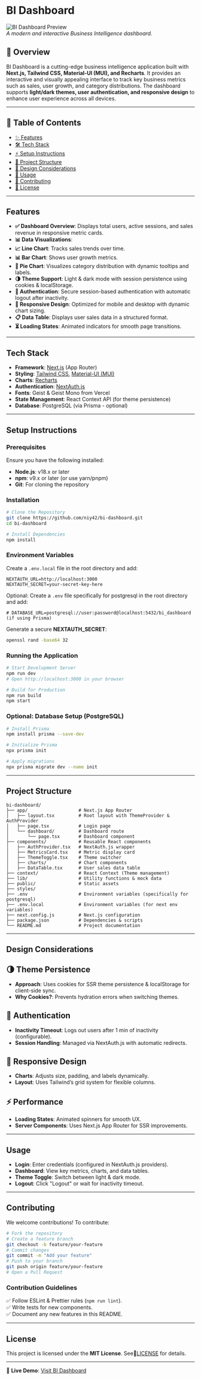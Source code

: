 # BI Dashboard

![BI Dashboard Preview](https://github.com/niy42/Bi-dashboard/blob/main/public/imgs/bi_dashboard.png)  
*A modern and interactive Business Intelligence dashboard.*

## 🚀 Overview
BI Dashboard is a cutting-edge business intelligence application built with **Next.js, Tailwind CSS, Material-UI (MUI), and Recharts**. It provides an interactive and visually appealing interface to track key business metrics such as sales, user growth, and category distributions. The dashboard supports **light/dark themes, user authentication, and responsive design** to enhance user experience across all devices.

---

## 📌 Table of Contents
- [✨ Features](#features)
- [🛠️ Tech Stack](#tech-stack)
- [⚡ Setup Instructions](#setup-instructions)
- [📁 Project Structure](#project-structure)
- [🎨 Design Considerations](#design-considerations)
- [📌 Usage](#usage)
- [🤝 Contributing](#contributing)
- [📜 License](#license)

---

## Features
- **✅ Dashboard Overview**: Displays total users, active sessions, and sales revenue in responsive metric cards.  
- **📊 Data Visualizations**:
- **📈 Line Chart**: Tracks sales trends over time.
- **📊 Bar Chart**: Shows user growth metrics.
- **🥧 Pie Chart**: Visualizes category distribution with dynamic tooltips and labels.  
- **🌗 Theme Support**: Light & dark mode with session persistence using cookies & localStorage.  
- **🔐 Authentication**: Secure session-based authentication with automatic logout after inactivity.  
- **📱 Responsive Design**: Optimized for mobile and desktop with dynamic chart sizing.  
- **📋 Data Table**: Displays user sales data in a structured format.  
- **⏳ Loading States**: Animated indicators for smooth page transitions.  

---

## Tech Stack
- **Framework**: [Next.js](https://nextjs.org/) (App Router)
- **Styling**: [Tailwind CSS](https://tailwindcss.com/), [Material-UI (MUI)](https://mui.com/)
- **Charts**: [Recharts](https://recharts.org/)
- **Authentication**: [NextAuth.js](https://next-auth.js.org/)
- **Fonts**: Geist & Geist Mono from Vercel
- **State Management**: React Context API (for theme persistence)
- **Database**: PostgreSQL (via Prisma - optional)

---

## Setup Instructions
### Prerequisites
Ensure you have the following installed:
- **Node.js**: v18.x or later
- **npm**: v9.x or later (or use yarn/pnpm)
- **Git**: For cloning the repository

### Installation
```bash
# Clone the Repository
git clone https://github.com/niy42/bi-dashboard.git
cd bi-dashboard

# Install Dependencies
npm install
```

### Environment Variables
Create a `.env.local` file in the root directory and add:
```env
NEXTAUTH_URL=http://localhost:3000
NEXTAUTH_SECRET=your-secret-key-here
```
Optional: Create a `.env` file specifically for postgresql in the root directory and add:
```env
# DATABASE_URL=postgresql://user:password@localhost:5432/bi_dashboard (if using Prisma)
```
Generate a secure **NEXTAUTH_SECRET**:
```bash
openssl rand -base64 32
```

### Running the Application
```bash
# Start Development Server
npm run dev
# Open http://localhost:3000 in your browser

# Build for Production
npm run build
npm start
```

### Optional: Database Setup (PostgreSQL)
```bash
# Install Prisma
npm install prisma --save-dev

# Initialize Prisma
npx prisma init

# Apply migrations
npx prisma migrate dev --name init
```

---

##  Project Structure
```
bi-dashboard/
├── app/                   # Next.js App Router
│   ├── layout.tsx         # Root layout with ThemeProvider & AuthProvider
│   ├── page.tsx           # Login page
│   └── dashboard/         # Dashboard route
│       └── page.tsx       # Dashboard component
├── components/            # Reusable React components
│   ├── AuthProvider.tsx   # NextAuth.js wrapper
│   ├── MetricsCard.tsx    # Metric display card
│   ├── ThemeToggle.tsx    # Theme switcher
│   ├── charts/            # Chart components
│   ├── DataTable.tsx      # User sales data table
├── context/               # React Context (Theme management)
├── lib/                   # Utility functions & mock data
├── public/                # Static assets
├── styles/
├── .env                   # Environment variables (specifically for postgresql)
├── .env.local             # Environment variables (for next env variables)
├── next.config.js         # Next.js configuration
├── package.json           # Dependencies & scripts
└── README.md              # Project documentation
```

---

## Design Considerations
## 🌗 Theme Persistence
- **Approach**: Uses cookies for SSR theme persistence & localStorage for client-side sync.
- **Why Cookies?**: Prevents hydration errors when switching themes.

## 🔐 Authentication
- **Inactivity Timeout**: Logs out users after 1 min of inactivity (configurable).
- **Session Handling**: Managed via NextAuth.js with automatic redirects.

## 📱 Responsive Design
- **Charts**: Adjusts size, padding, and labels dynamically.
- **Layout**: Uses Tailwind’s grid system for flexible columns.

## ⚡ Performance
- **Loading States**: Animated spinners for smooth UX.
- **Server Components**: Uses Next.js App Router for SSR improvements.

---

## Usage
- **Login**: Enter credentials (configured in NextAuth.js providers).
- **Dashboard**: View key metrics, charts, and data tables.
- **Theme Toggle**: Switch between light & dark mode.
- **Logout**: Click "Logout" or wait for inactivity timeout.

---

## Contributing
We welcome contributions! To contribute:
```bash
# Fork the repository
# Create a feature branch
git checkout -b feature/your-feature
# Commit changes
git commit -m "Add your feature"
# Push to your branch
git push origin feature/your-feature
# Open a Pull Request
```
### Contribution Guidelines
✅ Follow ESLint & Prettier rules (`npm run lint`).  
✅ Write tests for new components.  
✅ Document any new features in this README.  

---

## License
This project is licensed under the **MIT License**. See📜[LICENSE](LICENSE) for details.

---

🚀 **Live Demo**: [Visit BI Dashboard](https://bi-dashb.netlify.app/)

